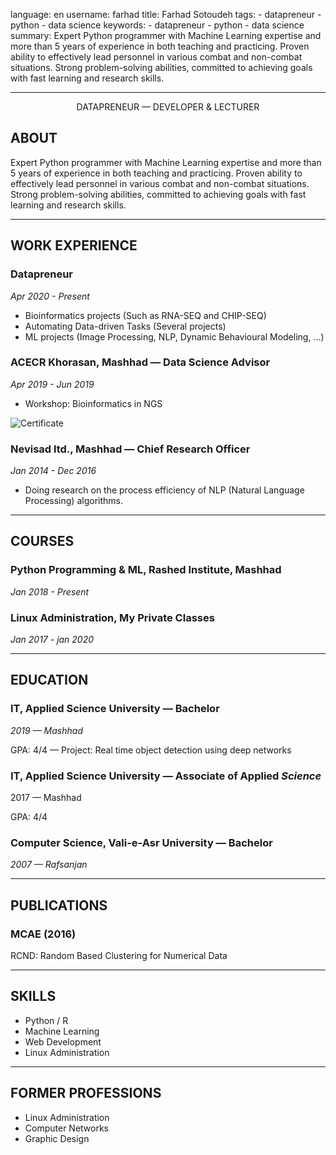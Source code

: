 
language: en
username: farhad
title: Farhad Sotoudeh
tags:
    - datapreneur
    - python
    - data science
keywords:
    - datapreneur
    - python
    - data science
summary: Expert Python programmer with Machine Learning expertise and more than 5 years of experience in both teaching and practicing. Proven ability to effectively lead personnel in various combat and non-combat situations. Strong problem-solving abilities, committed to achieving goals with fast learning and research skills.

---
<p align=center>
DATAPRENEUR — DEVELOPER & LECTURER
</p>

## ABOUT
Expert Python programmer with Machine Learning expertise and more than 5 years of experience in both teaching and practicing. Proven ability to effectively lead personnel in various combat and non-combat situations. Strong problem-solving abilities, committed to achieving goals with fast learning and research skills.


---
## WORK EXPERIENCE

### Datapreneur
*Apr 2020 - Present*

- Bioinformatics projects (Such as RNA-SEQ and CHIP-SEQ)
- Automating Data-driven Tasks (Several projects)
- ML projects (Image Processing, NLP, Dynamic Behavioural Modeling, ...)

### ACECR Khorasan, Mashhad — Data Science Advisor

*Apr 2019 - Jun 2019*

- Workshop: Bioinformatics in NGS

![Certificate](farhad/acecr.jpg)

### Nevisad ltd., Mashhad — Chief Research Officer

*Jan 2014 - Dec 2016*

- Doing research on the process efficiency of NLP (Natural Language Processing) algorithms.

---
## COURSES
### Python Programming & ML, Rashed Institute, Mashhad

*Jan 2018 - Present*

### Linux Administration, My Private Classes

*Jan 2017 - jan 2020*

---
## EDUCATION
### IT, Applied Science University — Bachelor

*2019 — Mashhad*

GPA: 4/4 — Project: Real time object detection using deep networks
### IT, Applied Science University — Associate of Applied *Science*
2017 — Mashhad

GPA: 4/4
### Computer Science, Vali-e-Asr University — Bachelor

*2007 — Rafsanjan*

---
## PUBLICATIONS
### MCAE (2016)

RCND: Random Based Clustering for Numerical Data

---
## SKILLS
- Python / R
- Machine Learning
- Web Development
- Linux Administration

---
## FORMER PROFESSIONS
- Linux Administration
- Computer Networks
- Graphic Design
